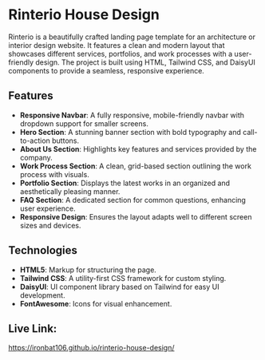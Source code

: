 # Rinterio House Design

Rinterio is a beautifully crafted landing page template for an architecture or interior design website. It features a clean and modern layout that showcases different services, portfolios, and work processes with a user-friendly design. The project is built using HTML, Tailwind CSS, and DaisyUI components to provide a seamless, responsive experience.

## Features
- **Responsive Navbar**: A fully responsive, mobile-friendly navbar with dropdown support for smaller screens.
- **Hero Section**: A stunning banner section with bold typography and call-to-action buttons.
- **About Us Section**: Highlights key features and services provided by the company.
- **Work Process Section**: A clean, grid-based section outlining the work process with visuals.
- **Portfolio Section**: Displays the latest works in an organized and aesthetically pleasing manner.
- **FAQ Section**: A dedicated section for common questions, enhancing user experience.
- **Responsive Design**: Ensures the layout adapts well to different screen sizes and devices.

## Technologies
- **HTML5**: Markup for structuring the page.
- **Tailwind CSS**: A utility-first CSS framework for custom styling.
- **DaisyUI**: UI component library based on Tailwind for easy UI development.
- **FontAwesome**: Icons for visual enhancement.

## Live Link:
https://ironbat106.github.io/rinterio-house-design/

